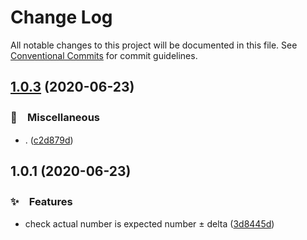 # Change Log

All notable changes to this project will be documented in this file.
See [Conventional Commits](https://conventionalcommits.org) for commit guidelines.

## [1.0.3](https://github.com/bluelovers/ws-random/compare/num-in-delta@1.0.1...num-in-delta@1.0.3) (2020-06-23)


### 🔖　Miscellaneous

* . ([c2d879d](https://github.com/bluelovers/ws-random/commit/c2d879d8ee076d2a5f2d3858387e875a4aa2e779))





## 1.0.1 (2020-06-23)


### ✨　Features

* check actual number is expected number ± delta ([3d8445d](https://github.com/bluelovers/ws-random/commit/3d8445d57ffc5f6a8b33ddca5dc80717b6ff3aee))
